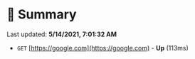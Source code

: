 # 📖 Summary
Last updated: **5/14/2021, 7:01:32 AM**

- `GET` [https://google.com](https://google.com) - **Up** (113ms)
